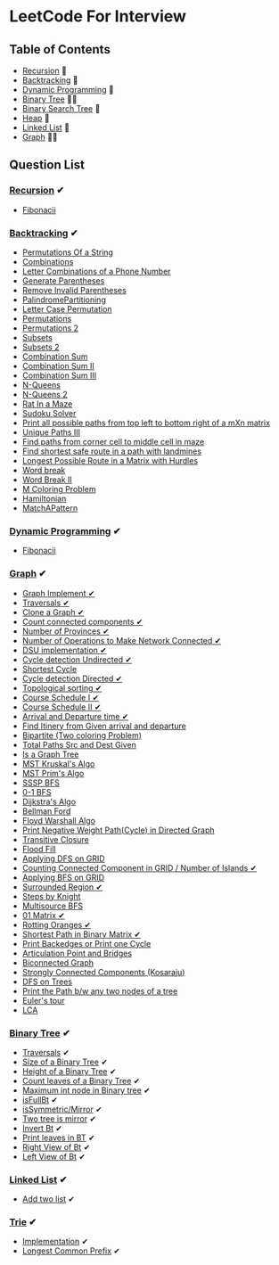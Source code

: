 
# LeetCode For Interview

## Table of Contents

+ [Recursion](Recursion) 🙌
+ [Backtracking](Backtracking)  🧨
+ [Dynamic Programming](DynamicProgramming) 🎡
+ [Binary Tree](BinaryTree) 🐱‍🏍
+ [Binary Search Tree](BST) 🙌
+ [Heap](Heap) 🧨 
+ [Linked List](LinkedList) 🎡
+ [Graph](Graph) 🐱‍🏍


  
## Question List

### [Recursion](Recursion) ✔

- [Fibonacii](Recursion/fibonacci.cpp)

### [Backtracking](Backtracking) ✔

- [Permutations Of a String](Backtracking/printallpermutationsofagivenstring.cpp)
- [Combinations](Backtracking/Combinations.cpp)
- [Letter Combinations of a Phone Number](Backtracking/LetterCombinationsofaPhoneNumber.cpp)
- [Generate Parentheses](Backtracking/GenerateParentheses.cpp)
- [Remove Invalid Parentheses](Backtracking/RemoveInvalidParentheses.cpp)
- [PalindromePartitioning](Backtracking/PalindromePartitioning.cpp)
- [Letter Case Permutation](Backtracking/LetterCasePermutation.cpp)
- [Permutations](Backtracking/Permutations.cpp)
- [Permutations 2](Backtracking/Permutations2.cpp)
- [Subsets](Backtracking/Subsets.cpp)
- [Subsets 2](Backtracking/Subsets2.cpp)
- [Combination Sum](Backtracking/CombinationSum.cpp)
- [Combination Sum II](Backtracking/CombinationSumII.cpp)
- [Combination Sum III](Backtracking/CombinationSumIII.cpp) 
- [N-Queens](Backtracking/N-Queens.cpp)
- [N-Queens 2](Backtracking/N-Queens2.cpp)
- [Rat In a Maze](Backtracking/RatInaMaze.cpp)
- [Sudoku Solver](Backtracking/SudokuSolver.cpp)
- [Print all possible paths from top left to bottom right of a mXn matrix](Backtracking/printallpathsltor.cpp)
- [Unique Paths III](Backtracking/UniquePathsIII.cpp)
- [Find paths from corner cell to middle cell in maze](Backtracking/Findpathsfromcornercelltomiddlecellinmaze.cpp)
- [Find shortest safe route in a path with landmines](Backtracking/Findshortestsaferouteinapathwithlandmines.cpp)
- [Longest Possible Route in a Matrix with Hurdles](Backtracking/LongestPossibleRouteinaMatrixwithHurdles.cpp)
- [Word break](Backtracking/WordBreak.cpp)
- [Word Break II](Backtracking/WordBreak2.cpp)
- [M Coloring Problem](Backtracking/mColoringProblem.cpp)
- [Hamiltonian](Backtracking/Hamiltonian.cpp)
- [MatchAPattern](Backtracking/MatchAPattern.cpp)


### [Dynamic Programming](DynamicProgramming) ✔

- [Fibonacii](DynamicProgramming/fibonacci.cpp)


### [Graph](Graph) ✔

- [Graph Implement ✔](Graph/implementation.cpp)
- [Traversals ✔](Graph/Traversals.cpp)
- [Clone a Graph ✔](Graph/clone.cpp)
- [Count connected components ✔](Graph/countCon.cpp)
- [Number of Provinces ✔](Graph/noofprov.cpp)
- [Number of Operations to Make Network Connected ✔](Graph/opMakeCon.cpp)
- [DSU implementation ✔](Graph/DSU.cpp)
- [Cycle detection Undirected ✔](Graph/cycleUndir.cpp)
- [Shortest Cycle](Graph/shortcycle.cpp)
- [Cycle detection Directed ✔](Graph/cycledir.cpp)
- [Topological sorting ✔](Graph/topo.cpp)
- [Course Schedule I ✔](Graph/csi.cpp)
- [Course Schedule II ✔](Graph/csii.cpp)
- [Arrival and Departure time ✔](Graph/arrival.cpp)
- [Find Itinery from Given arrival and departure](Graph/itinery.cpp)
- [Bipartite (Two coloring Problem)](Graph/Bipartite.cpp)
- [Total Paths Src and Dest Given](Graph/TotalPathsSrcandDestGiven.cpp)
- [Is a Graph Tree](Graph/graphatree.cpp)
- [MST Kruskal's Algo](Graph/kruskal.cpp)
- [MST Prim's Algo](Graph/prims.cpp)
- [SSSP BFS](Graph/ssspbfs.cpp)
- [0-1 BFS](Graph/01bfs.cpp)
- [Dijkstra's Algo](Graph/dijkstra.cpp)
- [Bellman Ford](Graph/bellman.cpp)
- [Floyd Warshall Algo](Graph/floydwarsh.cpp)
- [Print Negative Weight Path(Cycle) in Directed Graph](Graph/negativeweight.cpp)
- [Transitive Closure](Graph/transitive.cpp)
- [Flood Fill](Graph/floodfill.cpp)
- [Applying DFS on GRID](Graph/dfsongrid.cpp)
- [Counting Connected Component in GRID / Number of Islands ✔](Graph/countconnect.cpp)
- [Applying BFS on GRID](Graph/bfsongrid.cpp)
- [Surrounded Region ✔](Graph/surround.cpp)
- [Steps by Knight](Graph/stepsbyknight.cpp)
- [Multisource BFS](Graph/multisourcebfs.cpp)
- [01 Matrix ✔](Graph/01mat.cpp)
- [Rotting Oranges ✔](Graph/rotten.cpp)
- [Shortest Path in Binary Matrix ✔](Graph/shortestpathBinary.cpp)
- [Print Backedges or Print one Cycle](Graph/printbackedges.cpp)
- [Articulation Point and Bridges](Graph/articulation.cpp)
- [Biconnected Graph](Graph/biconnected.cpp)
- [Strongly Connected Components (Kosaraju)](Graph/kosaraju.cpp)
- [DFS on Trees](Graph/dfsontrees.cpp)
- [Print the Path b/w any two nodes of a tree](Graph/pathintree.cpp)
- [Euler's tour](Graph/euler.cpp)
- [LCA](Graph/lca.cpp)


### [Binary Tree](BinaryTree) ✔

- [Traversals](BinaryTree/Traversals.cpp) ✔
- [Size of a Binary Tree](BinaryTree/sizebt.cpp) ✔
- [Height of a Binary Tree](BinaryTree/heightbt.cpp) ✔
- [Count leaves of a Binary Tree](BinaryTree/leaves.cpp) ✔
- [Maximum int node in Binary tree](BinaryTree/maxbt.cpp) ✔
- [isFullBt](BinaryTree/fullbt.cpp) ✔
- [isSymmetric/Mirror](BinaryTree/mirror.cpp) ✔
- [Two tree is mirror](BinaryTree/twomirror.cpp) ✔
- [Invert Bt](BinaryTree/invertbt.cpp) ✔
- [Print leaves in BT](BinaryTree/printleaves.cpp) ✔
- [Right View of Bt](BinaryTree/rightview.cpp) ✔
- [Left View of Bt](BinaryTree/leftview.cpp) ✔

### [Linked List](LinkedList) ✔

- [Add two list](LinkedList/addtwoll.cpp) ✔

### [Trie](Trie) ✔

- [Implementation](Trie/Implementation.cpp) ✔
- [Longest Common Prefix](Trie/LongestCommonPrefix.cpp) ✔
